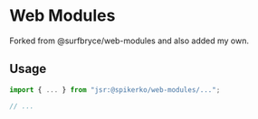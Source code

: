 # Web Modules

Forked from @surfbryce/web-modules and also added my own.

## Usage
```js
import { ... } from "jsr:@spikerko/web-modules/...";

// ...
```